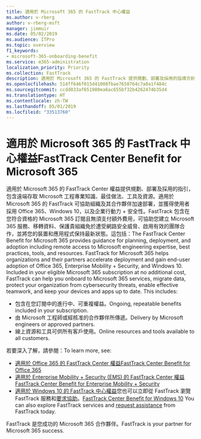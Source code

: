```yaml
---
title: 適用於 Microsoft 365 的 FastTrack 中心權益
ms.author: v-rberg
author: v-rberg-msft
manager: jimmuir
ms.date: 05/02/2019
ms.audience: ITPro
ms.topic: overview
f1_keywords:
- microsoft-365-onboarding-benefit
ms.service: m365-administration
localization_priority: Priority
ms.collection: FastTrack
description: 適用於 Microsoft 365 的 FastTrack 提供規劃、部署及採用的指導方針，包含遠端存取 Microsoft 工程專業知識、最佳做法、工具及資源。適用於 Microsoft 365 的 FastTrack 可協助組織及其合作夥伴加速部署，並獲得使用者採用 Office 365、Windows 10，以及企業行動力 + 安全性。
ms.openlocfilehash: 514ff646f015d41008fbae7650764c7a0a1f484c
ms.sourcegitcommit: ccdd833af651980ea6ac655bf32b4262474b35d4
ms.translationtype: HT
ms.contentlocale: zh-TW
ms.lasthandoff: 05/01/2019
ms.locfileid: "33513760"
---
```

# <a name="fasttrack-center-benefit-for-microsoft-365"></a><span data-ttu-id="ccc04-104">適用於 Microsoft 365 的 FastTrack 中心權益</span><span class="sxs-lookup"><span data-stu-id="ccc04-104">FastTrack Center Benefit for Microsoft 365</span></span>

<span data-ttu-id="ccc04-p102">適用於 Microsoft 365 的 FastTrack Center 權益提供規劃、部署及採用的指引，包含遠端存取 Microsoft 工程專業知識、最佳做法、工具及資源。適用於 Microsoft 365 的 FastTrack 可協助組織及其合作夥伴加速部署，並獲得使用者採用 Office 365、Windows 10，以及企業行動力 + 安全性。FastTrack 包含在您符合資格的 Microsoft 365 訂閱且無須支付額外費用，可協助您建立 Microsoft 365 服務、移轉資料、保護貴組織免於遭受網路安全威脅、啟用有效的團隊合作，並將您的裝置和應用程式保持最新狀態。這包括：</span><span class="sxs-lookup"><span data-stu-id="ccc04-p102">The FastTrack Center Benefit for Microsoft 365 provides guidance for planning, deployment, and adoption including remote access to Microsoft engineering expertise, best practices, tools, and resources. FastTrack for Microsoft 365 helps organizations and their partners accelerate deployment and gain end-user adoption of Office 365, Enterprise Mobility + Security, and Windows 10. Included in your eligible Microsoft 365 subscription at no additional cost, FastTrack can help you onboard to Microsoft 365 services, migrate data, protect your organization from cybersecurity threats, enable effective teamwork, and keep your devices and apps up to date. This includes:</span></span>

- <span data-ttu-id="ccc04-109">包含在您訂閱中的進行中、可重複權益。</span><span class="sxs-lookup"><span data-stu-id="ccc04-109">Ongoing, repeatable benefits included in your subscription.</span></span>
- <span data-ttu-id="ccc04-110">由 Microsoft 工程師或經核准的合作夥伴所傳遞。</span><span class="sxs-lookup"><span data-stu-id="ccc04-110">Delivery by Microsoft engineers or approved partners.</span></span>
- <span data-ttu-id="ccc04-111">線上資源和工具可供所有客戶使用。</span><span class="sxs-lookup"><span data-stu-id="ccc04-111">Online resources and tools available to all customers.</span></span>
  
<span data-ttu-id="ccc04-112">若要深入了解，請參閱：</span><span class="sxs-lookup"><span data-stu-id="ccc04-112">To learn more, see:</span></span>

- [<span data-ttu-id="ccc04-113">適用於 Office 365 的 FastTrack Center 權益</span><span class="sxs-lookup"><span data-stu-id="ccc04-113">FastTrack Center Benefit for Office 365</span></span>](O365-fasttrack-benefit-for-office-365.md) 
- [<span data-ttu-id="ccc04-114">適用於 Enterprise Mobility + Security (EMS) 的 FastTrack Center 權益</span><span class="sxs-lookup"><span data-stu-id="ccc04-114">FastTrack Center Benefit for Enterprise Mobility + Security</span></span>](EMS-fasttrack-benefit-for-EMS.md)
- <span data-ttu-id="ccc04-115">[適用於 Windows 10 的 FastTrack 中心權益](Win-10-fasttrack-benefit-for-Windows-10.md)您也可以立即從 FastTrack 瀏覽 FastTrack 服務和[要求協助](https://go.microsoft.com/fwlink/p/?LinkId=2003903)。</span><span class="sxs-lookup"><span data-stu-id="ccc04-115">[FastTrack Center Benefit for Windows 10](Win-10-fasttrack-benefit-for-Windows-10.md) You can also explore FastTrack services and [request assistance](https://go.microsoft.com/fwlink/p/?LinkId=2003903) from FastTrack today.</span></span>

<span data-ttu-id="ccc04-116">FastTrack 是您成功的 Microsoft 365 合作夥伴。</span><span class="sxs-lookup"><span data-stu-id="ccc04-116">FastTrack is your partner for Microsoft 365 success.</span></span>
  
  

 